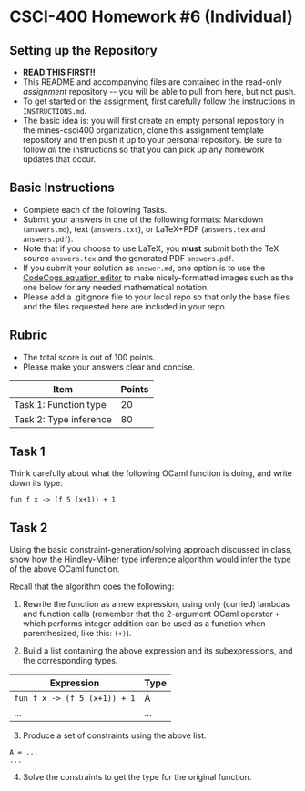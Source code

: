 # CSCI-400 Homework #6 (Individual)

## Setting up the Repository
- **READ THIS FIRST!!**
- This README and accompanying files are contained in
  the read-only *assignment* repository --
  you will be able to pull from here, but not push.
- To get started on the assignment, first 
  carefully follow the instructions in `INSTRUCTIONS.md`.
- The basic idea is: you will first create an empty personal
  repository in the mines-csci400 organization,
  clone this assignment template repository and then push it up to your personal repository.
  Be sure to follow *all* the instructions so that you can pick up any homework updates that occur.

## Basic Instructions

- Complete each of the following Tasks.
- Submit your answers in one of the following
  formats: Markdown (`answers.md`),
  text (`answers.txt`), or LaTeX+PDF
  (`answers.tex` and `answers.pdf`).
- Note that if you choose to use LaTeX, you
  **must** submit both the TeX source `answers.tex`
  and the generated PDF `answers.pdf`.
- If you submit your solution as `answer.md`,
  one option is to use the [CodeCogs equation editor](https://www.codecogs.com/latex/eqneditor.php)
  to make nicely-formatted images such as the one below
  for any needed mathematical notation.
- Please add a .gitignore file to your local repo so that only 
  the base files and the files requested here are included in your repo.

## Rubric

- The total score is out of 100 points.
- Please make your answers clear and concise.

| Item                                        | Points |
|---------------------------------------------|--------|
| Task 1: Function type                       | 20     |
| Task 2: Type inference                      | 80     |

## Task 1

Think carefully about what the following OCaml function
is doing, and write down its type:

```
fun f x -> (f 5 (x+1)) + 1
```

## Task 2

Using the basic constraint-generation/solving approach discussed
in class, show how the Hindley-Milner type inference algorithm
would infer the type of the above OCaml function.

Recall that the algorithm does the following:
1. Rewrite the function as a new expression,
   using only (curried) lambdas and function calls
   (remember that the 2-argument OCaml operator `+`
   which performs integer addition can be used as
   a function when parenthesized, like this: `(+)`).

2. Build a list containing the above expression and its subexpressions,
   and the corresponding types.

| Expression                  | Type                  |
|-----------------------------|-----------------------|
| `fun f x -> (f 5 (x+1)) + 1` | A                     |
| ...                         | ...                   |

3. Produce a set of constraints using the above list.

```
A = ...
...
```

4. Solve the constraints to get the type for the original function.

